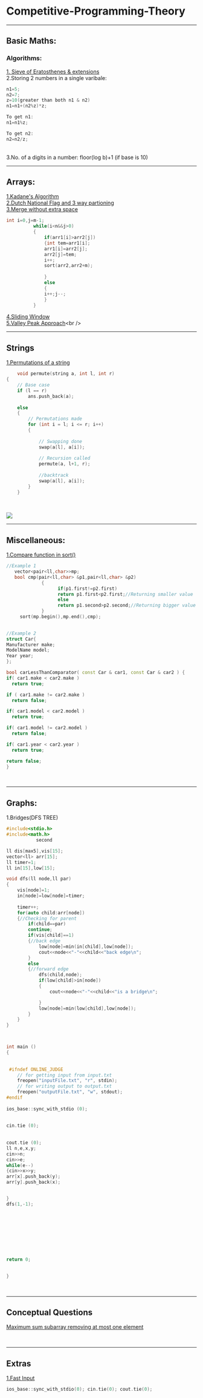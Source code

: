 # Competitive-Programming-Theory
---


## Basic Maths:


### Algorithms:
[1. Sieve of Eratosthenes](https://www.geeksforgeeks.org/sieve-of-eratosthenes/)[ & extensions](https://codeforces.com/blog/entry/22229) <br /> 
2.Storing 2 numbers in a single varibale:
```c++
n1=5;
n2=7;
z=10(greater than both n1 & n2)
n1=n1+(n2%z)*z;

To get n1:
n1=n1%z;

To get n2:
n2=n2/z;
```
<br />
3.No. of a digits in a number:
floor(log b)+1 (if base is 10)

 




----
## Arrays:
[1.Kadane's Algorithm](https://www.geeksforgeeks.org/largest-sum-contiguous-subarray/)<br />
[2.Dutch National Flag](http://users.monash.edu/~lloyd/tildeAlgDS/Sort/Flag/)[ and 3 way partioning](https://www.geeksforgeeks.org/sort-an-array-of-0s-1s-and-2s/)<br />
[3.Merge without extra space](https://practice.geeksforgeeks.org/problems/merge-two-sorted-arrays/0/)

  ```c++
  int i=0,j=m-1;
            while(i<n&&j>0)
            {
                if(arr1[i]>arr2[j])
                {int tem=arr1[i];
                arr1[i]=arr2[j];
                arr2[j]=tem;
                i++;
                sort(arr2,arr2+m);
                
                }
                else
                {
                i++;j--;
                }
            }
  
  ```

[4.Sliding Window](https://www.geeksforgeeks.org/window-sliding-technique/0)<br />
[5.Valley Peak Approach](https://dev.to/bebopvinh/leetcode-122-the-valleys-and-peaks-approach-5j9#:~:text=The%20first%20inner%20loop%20looks,before%20the%20price%20starts%20increasing&#41.&text=This%20one%20looks%20for%20a,difference%20to%20the%20max%20profit.)<br />

----

## Strings
[1.Permutations of a string](https://www.geeksforgeeks.org/write-a-c-program-to-print-all-permutations-of-a-given-string/)
```c++
	void permute(string a, int l, int r)
{
    // Base case
    if (l == r)
        ans.push_back(a);
    
    else
    {
        // Permutations made
        for (int i = l; i <= r; i++)
        {
 
            // Swapping done
            swap(a[l], a[i]);
 
            // Recursion called
            permute(a, l+1, r);
 
            //backtrack
            swap(a[l], a[i]);
        }
    }
    
   ```
<br />

<img src="https://user-images.githubusercontent.com/55951533/116806306-aab6c880-ab49-11eb-91c7-cd14bd081452.png">

    

----

## Miscellaneous:


[1.Compare function in sort()](https://stackoverflow.com/questions/597532/how-do-you-structure-your-comparison-functions)

   ```c++
   //Example 1
      vector<pair<ll,char>>mp;
      bool cmp(pair<ll,char> &p1,pair<ll,char> &p2)
                {
                      if(p1.first!=p2.first)
                      return p1.first<p2.first;//Returning smaller value
                      else
                      return p1.second>p2.second;//Returning bigger value
                }
        sort(mp.begin(),mp.end(),cmp);
        
   ```
   
   
   ```c++
   //Example 2
   struct Car{
 Manufacturer make;
 ModelName model;
 Year year;
};

bool carLessThanComparator( const Car & car1, const Car & car2 ) {
 if( car1.make < car2.make )
     return true;

 if ( car1.make != car2.make )
     return false;

 if( car1.model < car2.model )
     return true;

 if( car1.model != car2.model )
     return false;

 if( car1.year < car2.year )
     return true;

 return false;
}
   ```
        
 <br/>
 
 
 ----
 ## Graphs:
 1.Bridges(DFS TREE)

```c++
#include<stdio.h>
#include<math.h>
           second 

ll dis[max5],vis[15];
vector<ll> arr[15];
ll timer=1;
ll in[15],low[15];

void dfs(ll node,ll par)
{
    vis[node]=1;
    in[node]=low[node]=timer;
    
    timer++;
    for(auto child:arr[node])
    {//Checking for parent
        if(child==par)
        continue;
        if(vis[child]==1)
        {//back edge
            low[node]=min(in[child],low[node]);
            cout<<node<<"-"<<child<<"back edge\n";
        }
        else
        {//forward edge
            dfs(child,node);
            if(low[child]>in[node])
            {
                cout<<node<<"-"<<child<<"is a bridge\n";

            }
            low[node]=min(low[child],low[node]);
        }
    }
}



int main () 
{
  
 
 #ifndef ONLINE_JUDGE
    // for getting input from input.txt
    freopen("inputFile.txt", "r", stdin);
    // for writing output to output.txt
    freopen("outputFile.txt", "w", stdout);
#endif
    
ios_base::sync_with_stdio (0);
  
 
cin.tie (0);
  
 
cout.tie (0);
ll n,e,x,y;
cin>>n;
cin>>e;
while(e--)
{cin>>x>>y;
arr[x].push_back(y);
arr[y].push_back(x);


}
dfs(1,-1);



  
 
 
 
 
 
return 0;

 
}

```
 
 
 
 <br/>
 
 
 ----
 ## Conceptual Questions
 [Maximum sum subarray removing at most one element](https://www.geeksforgeeks.org/maximum-sum-subarray-removing-one-element/#:~:text=Given%20an%20array%2C%20we%20need,sum%20subarray%20by%20removing%20%2D4.)
 
 
 <br/>
 
 
 ----
 ## Extras
 [1.Fast Input](https://discuss.codechef.com/external-redirect/?url=https://stackoverflow.com/questions/1042110/using-scanf-in-c-programs-is-faster-than-using-cin)
  ```c++
  ios_base::sync_with_stdio(0); cin.tie(0); cout.tie(0);
  
  ```
            




      

